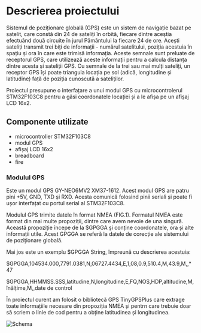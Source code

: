 # Descrierea proiectului
Sistemul de poziționare globală (GPS) este un sistem de navigație bazat pe satelit, care constă din 24 de sateliți în orbită, fiecare dintre aceștia efectuând două circuite în jurul Pământului la fiecare 24 de ore.
Acești sateliți transmit trei biți de informații - numărul satelitului, poziția acestuia în spațiu și ora în care este trimisă informația. Aceste semnale sunt preluate de receptorul GPS, care utilizează aceste informații pentru a calcula distanța dintre acesta și sateliții GPS. Cu semnale de la trei sau mai mulți sateliți, un receptor GPS își poate triangula locația pe sol (adică, longitudine și latitudine) față de poziția cunoscută a sateliților.

Proiectul presupune o interfațare a unui modul GPS cu microcontrolerul STM32F103C8 pentru a găsi coordonatele locației și a le afișa pe un afișaj LCD 16x2.

## Componente utilizate
- microcontroller STM32F103C8 
- modul GPS
- afișaj LCD 16x2
- breadboard
- fire 

### Modulul GPS

Este un modul GPS GY-NEO6MV2 XM37-1612. Acest modul GPS are patru pini +5V, GND, TXD și RXD. Acesta comunică folosind pinii seriali și poate fi ușor interfațat cu portul serial al STM32F103C8.


Modulul GPS trimite datele în format NMEA (FIG.1). Formatul NMEA este format din mai multe propoziții, dintre care avem nevoie de una singură. Această propoziție începe de la $GPGGA și conține coordonatele, ora și alte informații utile. Acest GPGGA se referă la datele de corecție ale sistemului de poziționare globală.

Mai jos este un exemplu $GPGGA String, împreună cu descrierea acestuia:

$GPGGA,104534.000,7791.0381,N,06727.4434,E,1,08,0.9,510.4,M,43.9,M,,*47

$GPGGA,HHMMSS.SSS,latitudine,N,longitudine,E,FQ,NOS,HDP,altitudine,M,înălțime,M,,date de control

În proiectul curent am folosit o bibliotecă GPS TinyGPSPlus care extrage toate informațiile necesare din propoziția NMEA și pentrn care trebuie doar să scriem o linie de cod pentru a obține latitudinea și longitudinea.



![Schema](https://user-images.githubusercontent.com/56684731/149729048-56066f0b-2736-4593-a9a5-95137395c541.PNG)

